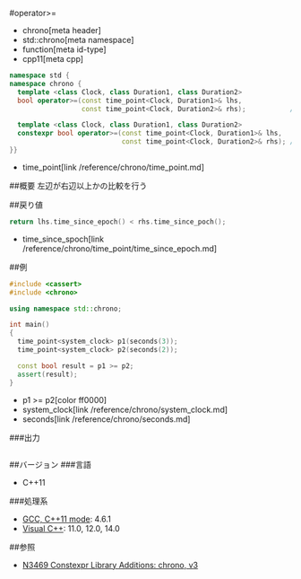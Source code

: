 #operator>=
* chrono[meta header]
* std::chrono[meta namespace]
* function[meta id-type]
* cpp11[meta cpp]

```cpp
namespace std {
namespace chrono {
  template <class Clock, class Duration1, class Duration2>
  bool operator>=(const time_point<Clock, Duration1>& lhs,
                  const time_point<Clock, Duration2>& rhs);           // C++11

  template <class Clock, class Duration1, class Duration2>
  constexpr bool operator>=(const time_point<Clock, Duration1>& lhs,
                            const time_point<Clock, Duration2>& rhs); // C++14
}}
```
* time_point[link /reference/chrono/time_point.md]

##概要
左辺が右辺以上かの比較を行う


##戻り値
```cpp
return lhs.time_since_epoch() < rhs.time_since_poch();
```
* time_since_spoch[link /reference/chrono/time_point/time_since_epoch.md]


##例
```cpp
#include <cassert>
#include <chrono>

using namespace std::chrono;

int main()
{
  time_point<system_clock> p1(seconds(3));
  time_point<system_clock> p2(seconds(2));

  const bool result = p1 >= p2;
  assert(result);
}
```
* p1 >= p2[color ff0000]
* system_clock[link /reference/chrono/system_clock.md]
* seconds[link /reference/chrono/seconds.md]

###出力
```
```

##バージョン
###言語
- C++11

###処理系
- [GCC, C++11 mode](/implementation.md#gcc): 4.6.1
- [Visual C++](/implementation.md#visual_cpp): 11.0, 12.0, 14.0

##参照
- [N3469 Constexpr Library Additions: chrono, v3](http://www.open-std.org/jtc1/sc22/wg21/docs/papers/2012/n3469.html)

